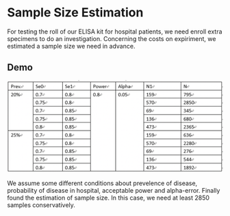 # Sample Size Estimation

For testing the roll of our ELISA kit for hospital patients, we need enroll extra specimens to do an investigation. Concerning the costs on expiriment, we estimated a sample size we need in advance. 

## Demo

![sample_size_demo](./images/sample_size_demo.png)

We assume some different conditions about prevelence of disease, probability of disease in hospital, acceptable power and alpha-error. Finally found the estimation of sample size. In this case, we need at least 2850 samples conservatively.
